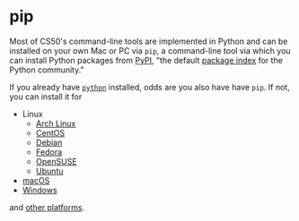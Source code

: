 # pip

Most of CS50's command-line tools are implemented in Python and can be installed on your own Mac or PC via `pip`, a command-line tool via which you can install Python packages from [PyPI](https://pypi.org/), "the default [package index](https://packaging.python.org/glossary/#term-package-index) for the Python community."

If you already have [`python`](python) installed, odds are you also have have `pip`. If not, you can install it for

* Linux
  * [Arch Linux](https://packaging.python.org/guides/installing-using-linux-tools/#arch-linux)
  * [CentOS](https://packaging.python.org/guides/installing-using-linux-tools/#centos-rhel)
  * [Debian](https://packaging.python.org/guides/installing-using-linux-tools/#debian-ubuntu)
  * [Fedora](https://packaging.python.org/guides/installing-using-linux-tools/#fedora)
  * [OpenSUSE](https://packaging.python.org/guides/installing-using-linux-tools/#opensuse)
  * [Ubuntu](https://packaging.python.org/guides/installing-using-linux-tools/#debian-ubuntu)
* [macOS](https://pip.pypa.io/en/stable/installing/)
* [Windows](https://pip.pypa.io/en/stable/installing/)

and [other platforms](https://pip.pypa.io/en/stable/installing/).
